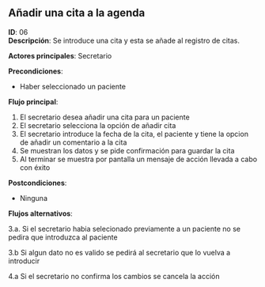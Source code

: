 ## Añadir una cita a la agenda

**ID**: 06         
**Descripción**: Se introduce una cita y esta se añade al registro de citas.

**Actores principales**: Secretario

**Precondiciones**:
* Haber seleccionado un paciente

**Flujo principal**:
1. El secretario desea añadir una cita para un paciente
2. El secretario selecciona la opción de añadir cita
3. El secretario introduce la fecha de la cita, el paciente y tiene la opcion de añadir un comentario a la cita
4. Se muestran los datos y se pide confirmación para guardar la cita
5. Al terminar se muestra por pantalla un mensaje de acción llevada a cabo con éxito

**Postcondiciones**:

* Ninguna

**Flujos alternativos**:

3.a. Si el secretario habia selecionado previamente a un paciente no se pedira que introduzca al paciente

3.b Si algun dato no es valido se pedirá al secretario que lo vuelva a introducir

4.a Si el secretario no confirma los cambios se cancela la acción

